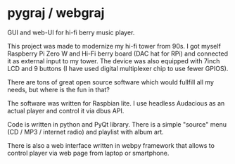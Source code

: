 # pygraj / webgraj

GUI and web-UI for hi-fi berry music player.

This project was made to modernize my hi-fi tower from 90s. I got myself Raspberry Pi Zero W and Hi-Fi berry board (DAC hat for RPi) and connected it
as external input to my tower. The device was also equipped with 7inch LCD and 9 buttons (I have used digital multiplexer chip to use fewer GPIOS).

There are tons of great open source software which would fullfill all my needs, but where is the fun in that?

The software was written for Raspbian lite. I use headless Audacious as an actual player and control it via dbus API.

Code is written in python and PyQt library. There is a simple "source" menu (CD / MP3 / internet radio) and playlist with album art.

There is also a web interface written in webpy framework that allows to control player via web page from laptop or smartphone.



